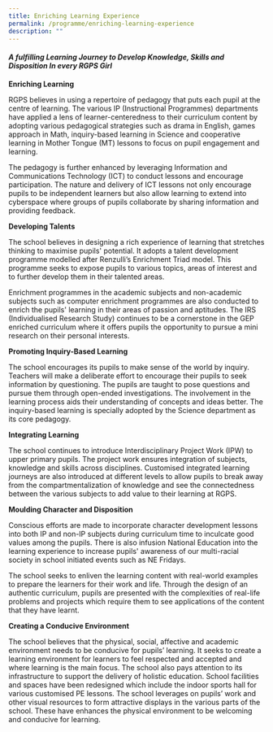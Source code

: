 ```yaml
---
title: Enriching Learning Experience
permalink: /programme/enriching-learning-experience
description: ""
---
```

#### *A fulfilling Learning Journey to Develop Knowledge, Skills and Disposition In every RGPS Girl*

**Enriching Learning**

RGPS believes in using a repertoire of pedagogy that puts each pupil at the centre of learning. The various IP (Instructional Programmes) departments have applied a lens of learner-centeredness to their curriculum content by adopting various pedagogical strategies such as drama in English, games approach in Math, inquiry-based learning in Science and cooperative learning in Mother Tongue (MT) lessons to focus on pupil engagement and learning.

The pedagogy is further enhanced by leveraging Information and Communications Technology (ICT) to conduct lessons and encourage participation. The nature and delivery of ICT lessons not only encourage pupils to be independent learners but also allow learning to extend into cyberspace where groups of pupils collaborate by sharing information and providing feedback.

**Developing Talents**

The school believes in designing a rich experience of learning that stretches thinking to maximise pupils' potential. It adopts a talent development programme modelled after Renzulli’s Enrichment Triad model. This programme seeks to expose pupils to various topics, areas of interest and to further develop them in their talented areas.

Enrichment programmes in the academic subjects and non-academic subjects such as computer enrichment programmes are also conducted to enrich the pupils' learning in their areas of passion and aptitudes. The IRS (Individualised Research Study) continues to be a cornerstone in the GEP enriched curriculum where it offers pupils the opportunity to pursue a mini research on their personal interests.

**Promoting Inquiry-Based Learning**

The school encourages its pupils to make sense of the world by inquiry. Teachers will make a deliberate effort to encourage their pupils to seek information by questioning. The pupils are taught to pose questions and pursue them through open-ended investigations. The involvement in the learning process aids their understanding of concepts and ideas better. The inquiry-based learning is specially adopted by the Science department as its core pedagogy.

**Integrating Learning**

The school continues to introduce Interdisciplinary Project Work (IPW) to upper primary pupils. The project work ensures integration of subjects, knowledge and skills across disciplines. Customised integrated learning journeys are also introduced at different levels to allow pupils to break away from the compartmentalization of knowledge and see the connectedness between the various subjects to add value to their learning at RGPS.

**Moulding Character and Disposition**

Conscious efforts are made to incorporate character development lessons into both IP and non-IP subjects during curriculum time to inculcate good
values among the pupils. There is also infusion National Education into the learning experience to increase pupils' awareness of our multi-racial society in school initiated events such as NE Fridays.

The school seeks to enliven the learning content with real-world examples to prepare the learners for their work and life. Through the design of an authentic curriculum, pupils are presented with the complexities of real-life problems and projects which require them to see applications of the content that they have learnt. 

**Creating a Conducive Environment**

The school believes that the physical, social, affective and academic   environment needs to be conducive for pupils’ learning. It seeks to create a learning environment for learners to feel respected and accepted and where learning is the main focus. The school also pays attention to its infrastructure to support the delivery of holistic education. School facilities and spaces have been redesigned which include the indoor sports hall for various customised PE lessons. The school leverages on pupils’ work and other visual resources to form attractive displays in the various parts of the school. These have enhances the physical environment to be welcoming and conducive for learning.